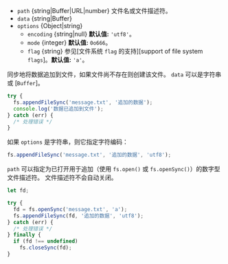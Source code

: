 <!-- YAML
added: v0.6.7
changes:
  - version: v7.0.0
    pr-url: https://github.com/nodejs/node/pull/7831
    description: 传入的 `options` 对象无法再被修改。
  - version: v5.0.0
    pr-url: https://github.com/nodejs/node/pull/3163
    description: 参数 `file` 可以是文件描述符。
-->

* `path` {string|Buffer|URL|number} 文件名或文件描述符。
* `data` {string|Buffer}
* `options` {Object|string}
  * `encoding` {string|null} **默认值:** `'utf8'`。
  * `mode` {integer} **默认值:** `0o666`。
  * `flag` {string} 参见[文件系统 `flag` 的支持][support of file system `flags`]。**默认值:** `'a'`。

同步地将数据追加到文件，如果文件尚不存在则创建该文件。
`data` 可以是字符串或 [`Buffer`]。

```js
try {
  fs.appendFileSync('message.txt', '追加的数据');
  console.log('数据已追加到文件');
} catch (err) {
  /* 处理错误 */
}
```

如果 `options` 是字符串，则它指定字符编码：

```js
fs.appendFileSync('message.txt', '追加的数据', 'utf8');
```

`path` 可以指定为已打开用于追加（使用 `fs.open()` 或 `fs.openSync()`）的数字型文件描述符。
文件描述符不会自动关闭。

```js
let fd;

try {
  fd = fs.openSync('message.txt', 'a');
  fs.appendFileSync(fd, '追加的数据', 'utf8');
} catch (err) {
  /* 处理错误 */
} finally {
  if (fd !== undefined)
    fs.closeSync(fd);
}
```


